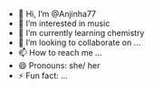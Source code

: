 - 👋 Hi, I’m @Anjinha77
- 👀 I’m interested in music
- 🌱 I’m currently learning chemistry
- 💞️ I’m looking to collaborate on ...
- 📫 How to reach me ...
- 😄 Pronouns: she/ her
- ⚡ Fun fact: ...

<!---
Anjinha77/Anjinha77 is a ✨ special ✨ repository because its `README.md` (this file) appears on your GitHub profile.
You can click the Preview link to take a look at your changes.
--->
